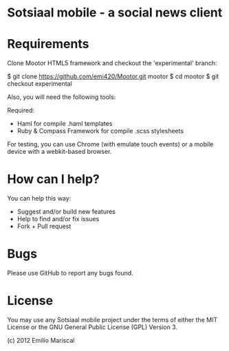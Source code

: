 # Sotsiaal mobile - a social news client

# Requirements

Clone Mootor HTML5 framework and checkout the 'experimental' branch:

$ git clone https://github.com/emi420/Mootor.git mootor
$ cd mootor
$ git checkout experimental

Also, you will need the following tools:

Required:

* Haml for compile .haml templates
* Ruby & Compass Framework for compile .scss stylesheets

For testing, you can use Chrome (with emulate touch events) or a mobile device with a webkit-based browser.

# How can I help?

You can help this way:

* Suggest and/or build new features
* Help to find and/or fix issues
* Fork + Pull request

# Bugs

Please use GitHub to report any bugs found. 

# License

You may use any Sotsiaal mobile project under the terms of either the MIT License or the GNU General Public License (GPL) Version 3.

(c) 2012 Emilio Mariscal